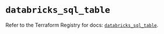 # `databricks_sql_table`

Refer to the Terraform Registry for docs: [`databricks_sql_table`](https://registry.terraform.io/providers/databricks/databricks/1.59.0/docs/resources/sql_table).
